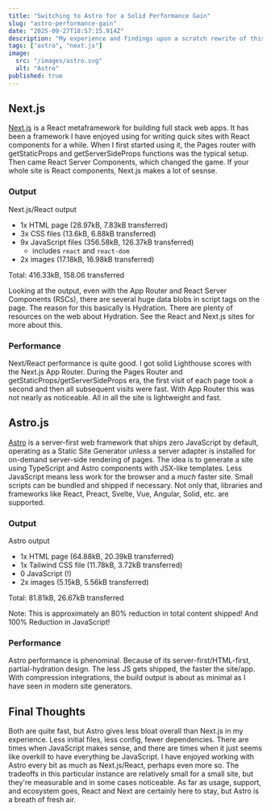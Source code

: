 ```yaml
---
title: "Switching to Astro for a Solid Performance Gain"
slug: "astro-performance-gain"
date: "2025-09-27T18:57:15.914Z"
description: "My experience and findings upon a scratch rewrite of this previously Next.js website in Astro"
tags: ["astro", "next.js"]
image:
  src: "/images/astro.svg"
  alt: "Astro"
published: true
---
```


## Next.js

[Next.js](https://nextjs.org) is a React metaframework for building full stack web apps. It has been a framework I have enjoyed using for writing quick sites with React components for a while. When I first started using it, the Pages router with getStaticProps and getServerSideProps functions was the typical setup. Then came React Server Components, which changed the game. If your whole site is React components, Next.js makes a lot of sesnse.

### Output

Next.js/React output

- 1x HTML page (28.97kB, 7.83kB transferred)
- 3x CSS files (13.6kB, 6.88kB transferred)
- 9x JavaScript files (356.58kB, 126.37kB transferred)
  - includes `react` and `react-dom`
- 2x images (17.18kB, 16.98kB transferred)

Total: 416.33kB, 158.06 transferred

Looking at the output, even with the App Router and React Server Components (RSCs), there are several huge data blobs in script tags on the page. The reason for this basically is Hydration. There are plenty of resources on the web about Hydration. See the React and Next.js sites for more about this.

### Performance

Next/React performance is quite good. I got solid Lighthouse scores with the Next.js App Router. During the Pages Router and getStaticProps/getServerSideProps era, the first visit of each page took a second and then all subsequent visits were fast. With App Router this was not nearly as noticeable. All in all the site is lightweight and fast.

## Astro.js

[Astro](https://astro.build) is a server-first web framework that ships zero JavaScript by default, operating as a Static Site Generator unless a server adapter is installed for on-demand server-side rendering of pages. The idea is to generate a site using TypeScript and Astro components with JSX-like templates. Less JavaScript means less work for the browser and a _much_ faster site. Small scripts can be bundled and shipped if necessary. Not only that, libraries and frameworks like React, Preact, Svelte, Vue, Angular, Solid, etc. are supported.

### Output

Astro output

- 1x HTML page (64.88kB, 20.39kB transferred)
- 1x Tailwind CSS file (11.78kB, 3.72kB transferred)
- 0 JavaScript (!)
- 2x images (5.15kB, 5.56kB transferred)

Total: 81.81kB, 26.67kB transferred

Note: This is approximately an 80% reduction in total content shipped! And 100% Reduction in JavaScript!

### Performance

Astro performance is phenominal. Because of its server-first/HTML-first, partial-hydration design. The less JS gets shipped, the faster the site/app. With compression integrations, the build output is about as minimal as I have seen in modern site generators.

## Final Thoughts

Both are quite fast, but Astro gives less bloat overall than Next.js in my experience. Less initial files, less config, fewer dependencies. There are times when JavaScript makes sense, and there are times when it just seems like overkill to have everything be JavaScript. I have enjoyed working with Astro every bit as much as Next.js/React, perhaps even more so. The tradeoffs in this particular instance are relatively small for a small site, but they're measurable and in some cases noticeable. As far as usage, support, and ecosystem goes, React and Next are certainly here to stay, but Astro is a breath of fresh air.
